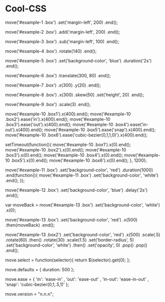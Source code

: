 Cool-CSS
========

move('#example-1 .box')
  .set('margin-left', 200)
  .end();
  
move('#example-2 .box')
  .add('margin-left', 200)
  .end();
  
            
move('#example-3 .box')
  .sub('margin-left', 100)
  .end();
          
          
move('#example-4 .box')
  .rotate(140)
  .end();
          
          
move('#example-5 .box')
  .set('background-color', 'blue')
  .duration('2s')
  .end();          
       
move('#example-6 .box')
  .translate(300, 80)
  .end();
          
          
move('#example-7 .box')
  .x(300)
  .y(20)
  .end();
  
  
move('#example-8 .box')
  .x(300)
  .skew(50)
  .set('height', 20)
  .end();
          
          
move('#example-9 .box')
  .scale(3)
  .end();
  
move('#example-10 .box1').x(400).end();
move('#example-10 .box2').ease('in').x(400).end();
move('#example-10 .box3').ease('out').x(400).end();
move('#example-10 .box4').ease('in-out').x(400).end();
move('#example-10 .box5').ease('snap').x(400).end();
move('#example-10 .box6').ease('cubic-bezier(0,1,1,0)').x(400).end();

setTimeout(function(){
  move('#example-10 .box1').x(0).end();
  move('#example-10 .box2').x(0).end();
  move('#example-10 .box3').x(0).end();
  move('#example-10 .box4').x(0).end();
  move('#example-10 .box5').x(0).end();
  move('#example-10 .box6').x(0).end();
}, 1200);
          

move('#example-11 .box')
  .set('background-color', 'red')
  .duration(1000)
  .end(function(){
    move('#example-11 .box')
      .set('background-color', 'white')
      .end();
  });
          
          
move('#example-12 .box')
  .set('background-color', 'blue')
  .delay('2s')
  .end();
          
var moveBack = move('#example-13 .box')
  .set('background-color', 'white')
  .x(0);

move('#example-13 .box')
  .set('background-color', 'red')
  .x(500)
  .then(moveBack)
  .end();

move('#example-13 .box2')
  .set('background-color', 'red')
  .x(500)
  .scale(.5)
  .rotate(60)
    .then()
      .rotate(30)
      .scale(1.5)
      .set('border-radius', 5)
      .set('background-color', 'white')
      .then()
        .set('opacity', 0)
        .pop()
      .pop()
  .end();
          
          
move.select = function(selector){
  return $(selector).get(0);
};
          
move.defaults = {
  duration: 500
};
          
        
          
move.ease = {
    'in': 'ease-in'
  , 'out': 'ease-out'
  , 'in-out': 'ease-in-out'
  , 'snap': 'cubic-bezier(0,1,.5,1)'
};
          

move.version = "n.n.n";

